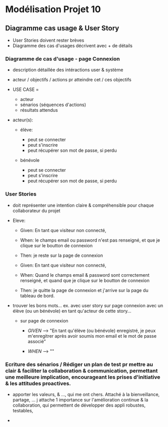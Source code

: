# Modélisation Projet 10

## Diagramme cas usage & User Story

* User Stories doivent rester brèves
* Diagramme des cas d'usages décrivent avec + de détails

### Diagramme de cas d'usage - page Connexion

* description détaillée des intéractions user & système

* acteur / objectifs / actions pr atteindre cet / ces objectifs

* USE CASE = 
  
    + acteur 
    + sénarios (séquences d'actions)
    + résultats attendus

* acteur(s):

  - élève:

    + peut se connecter
    + peut s'inscrire
    + peut récupérer son mot de passe, si perdu

  - bénévole
    
    + peut se connecter
    + peut s'inscrire
    + peut récupérer son mot de passe, si perdu

### User Stories

* doit représenter une intention claire & compréhensible pour chaque collaborateur du projet

* Eleve:

  - Given: En tant que visiteur non connecté,
  - When: le champs email ou password n'est pas renseigné, et que je clique sur le boutton de connexion
  - Then: je reste sur la page de connexion

  - Given: En tant que visiteur non connecté,
  - When: Quand le champs email & password sont correctement renseigné, et quand que je clique sur le boutton de connexion
  - Then: je quitte la page de connexion et j'arrive sur la page du tableau de bord.

* trouver les bons mots... ex. avec user story sur page connexion avec un élève (ou un bénévole) en tant qu'acteur de cette story...

  * sur page de connexion
    
    + *GIVEN* --> "En tant qu'élève (ou bénévole) enregistré, je peux m'enregitrer après avoir soumis mon email et le mot de passe associé"

    + *WHEN* --> ""

### Ecriture des sénarios / Rédiger un plan de test pr mettre au clair & faciliter la collaboration & communication, permettant une meilleure implication, encourageant les prises d'initiative & les attitudes proactives.

* apporter les valeurs, & ..., qui me ont chers. Attaché à la bienveillance, partage, ... j attache 1 importance sur l'amélioration continue & la collaboration, qui permettent de développer des appli robustes, testables, 

* 